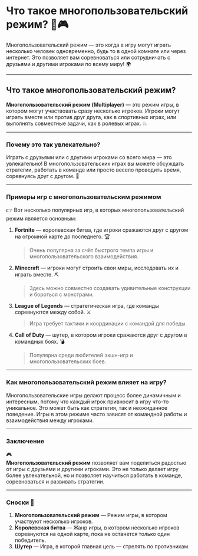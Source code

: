 # **Что такое многопользовательский режим?** 👥🎮

Многопользовательский режим — это когда в игру могут играть несколько человек одновременно, будь то в одной комнате или через интернет. Это позволяет вам соревноваться или сотрудничать с друзьями и другими игроками по всему миру! 🌍

---

## Что такое многопользовательский режим?  
**Многопользовательский режим (Multiplayer)** — это режим игры, в котором могут участвовать сразу несколько игроков. Игроки могут играть вместе или против друг друга, как в спортивных играх, или выполнять совместные задачи, как в ролевых играх. 💥

---

### Почему это так увлекательно?  
Играть с друзьями или с другими игроками со всего мира — это увлекательно! В многопользовательских играх вы можете обсуждать стратегии, работать в команде или просто весело проводить время, соревнуясь друг с другом. 🤝

---

### Примеры игр с многопользовательским режимом  
👉 Вот несколько популярных игр, в которых многопользовательский режим является основным:

1. **Fortnite** — королевская битва, где игроки сражаются друг с другом на огромной карте до последнего. 🏆  
   > Очень популярна за счёт быстрого темпа игры и многопользовательского взаимодействия.

2. **Minecraft** — игроки могут строить свои миры, исследовать их и играть вместе. ⛏️  
   > Здесь можно совместно создавать удивительные конструкции и бороться с монстрами.

3. **League of Legends** — стратегическая игра, где команды соревнуются между собой. ⚔️  
   > Игра требует тактики и координации с командой для победы.

4. **Call of Duty** — шутер, в котором игроки сражаются друг с другом в командных боях. 💣  
   > Популярна среди любителей экшн-игр и многопользовательских боев.

---

### Как многопользовательский режим влияет на игру?  
Многопользовательские игры делают процесс более динамичным и интересным, потому что каждый игрок привносит в игру что-то уникальное. Это может быть как стратегия, так и неожиданное поведение. Игры в этом режиме часто зависят от командной работы и взаимодействия между игроками.

---

### Заключение  
🎮  
**Многопользовательский режим** позволяет вам поделиться радостью от игры с друзьями и другими игроками. Это не только делает игру более увлекательной, но и позволяет научиться работать в команде, соревноваться и развивать стратегии.

---

### Сноски 📄  
1. **Многопользовательский режим** — Режим игры, в котором участвуют несколько игроков.
2. **Королевская битва** — Жанр игры, в котором несколько игроков соревнуются на одной карте, пока не останется только один победитель.
3. **Шутер** — Игра, в которой главная цель — стрелять по противникам.